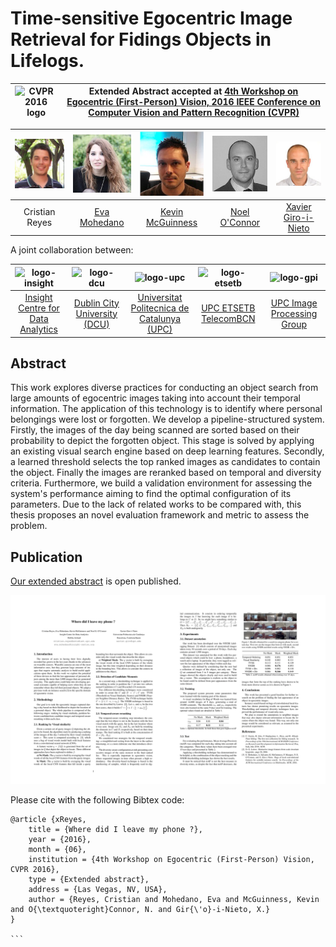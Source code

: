 # Time-sensitive Egocentric Image Retrieval for Fidings Objects in Lifelogs. 


|  ![CVPR 2016 logo][logo-cvpr] | Extended Abstract accepted at [4th Workshop on Egocentric (First-Person) Vision, 2016 IEEE Conference on Computer Vision and Pattern Recognition (CVPR)](http://www.cbi.gatech.edu/fpv2016/index.html)   |
|:-:|---|


[logo-cvpr]: https://raw.githubusercontent.com/imatge-upc/saliency-2016-cvpr/master/logos/cvpr2016.jpg "CVPR 2016 logo"

| ![Cristian Reyes][CristianReyes-photo]  | ![Eva Mohedano][EvaMohedano-photo]  | ![Kevin McGuinness][KevinMcGuinness-photo]  | ![Noel O'Connor][NoelOConnor-photo]  | ![Xavier Giro-i-Nieto][XavierGiro-photo]  |
|:-:|:-:|:-:|:-:|:-:|
| Cristian Reyes  |  [Eva Mohedano][EvaMohedano-web]  | [Kevin McGuinness][KevinMcGuinness-web]   | [Noel O'Connor][NoelOConnor-web]   | [Xavier Giro-i-Nieto][XavierGiro-web]   |

[EvaMohedano-web]: https://www.insight-centre.org/users/eva-mohedano
[KevinMcGuinness-web]: https://www.insight-centre.org/users/kevin-mcguinness
[NoelOConnor-web]: https://www.insight-centre.org/users/noel-oconnor
[XavierGiro-web]: https://imatge.upc.edu/web/people/xavier-giro


[CristianReyes-photo]: https://raw.githubusercontent.com/imatge-upc/retrieval-2016-lostobject/master/authors/Cristian.jpg?token=AKsMd3RhsYHhgtl0Hwj9D0XFYvWbS9Zdks5Xe99xwA%3D%3D "Cristian Reyes"
[EvaMohedano-photo]: https://raw.githubusercontent.com/imatge-upc/retrieval-2016-lostobject/master/authors/Eva.jpg?token=AKsMd4iuttxHH44mYL3mPpJEtSvXVXF8ks5Xe-AWwA%3D%3D "Eva Mohedano"
[KevinMcGuinness-photo]: https://raw.githubusercontent.com/imatge-upc/retrieval-2016-lostobject/master/authors/Kevin.jpg?token=AKsMd4VU31T7Bh8CztufWEWNudazbB_Uks5Xe-AxwA%3D%3D "Kevin McGuinness"
[NoelOConnor-photo]: https://raw.githubusercontent.com/imatge-upc/retrieval-2016-lostobject/master/authors/Noel.jpg?token=AKsMdyemO5eJke9B9rqdRtA7otJscq1wks5Xe-BEwA%3D%3D "Noel O'Connor"
[XavierGiro-photo]: https://raw.githubusercontent.com/imatge-upc/retrieval-2016-lostobject/master/authors/Xavi.jpg?token=AKsMd7-RJTppjPuOJ8WVq6j4BqCjvg6Sks5Xe-BSwA%3D%3D "Xavier Giro-i-Nieto"


A joint collaboration between:

| ![logo-insight] | ![logo-dcu] | ![logo-upc] | ![logo-etsetb] | ![logo-gpi] | 
|:-:|:-:|:-:|:-:|:-:|
| [Insight Centre for Data Analytics][insight-web] | [Dublin City University (DCU)][dcu-web]  |[Universitat Politecnica de Catalunya (UPC)][upc-web]   | [UPC ETSETB TelecomBCN][etsetb-web]  | [UPC Image Processing Group][gpi-web] | 

[insight-web]: https://www.insight-centre.org/ 
[dcu-web]: http://www.dcu.ie/
[upc-web]: http://www.upc.edu/?set_language=en 
[etsetb-web]: https://www.etsetb.upc.edu/en/ 
[gpi-web]: https://imatge.upc.edu/web/ 


[logo-insight]: https://raw.githubusercontent.com/imatge-upc/saliency-2016-cvpr/master/logos/insight.jpg "Insight Centre for Data Analytics"
[logo-dcu]: https://raw.githubusercontent.com/imatge-upc/saliency-2016-cvpr/master/logos/dcu.png "Dublin City University"
[logo-upc]: https://raw.githubusercontent.com/imatge-upc/saliency-2016-cvpr/master/logos/upc.jpg "Universitat Politecnica de Catalunya"
[logo-etsetb]: https://raw.githubusercontent.com/imatge-upc/saliency-2016-cvpr/master/logos/etsetb.png "ETSETB TelecomBCN"
[logo-gpi]: https://raw.githubusercontent.com/imatge-upc/saliency-2016-cvpr/master/logos/gpi.png "UPC Image Processing Group"


## Abstract

This work explores diverse practices for conducting an object search from large amounts of egocentric images taking into account their temporal information. The application of this technology is to identify where personal belongings were lost or forgotten. We develop a pipeline-structured system. Firstly, the images of the day being scanned are sorted based on their probability to depict the forgotten object. This stage is solved by applying an existing visual search engine based on deep learning features. Secondly, a learned threshold selects the top ranked images as candidates to contain the object. Finally the images are reranked based on temporal and diversity criteria. Furthermore, we build a validation environment for assessing the system's performance aiming to find the optimal configuration of its parameters. Due to the lack of related works to be compared with, this thesis proposes an novel evaluation framework and metric to assess the problem.

## Publication

[Our extended abstract](https://goo.gl/RsrUa5) is open published. 


![Image of the paper](https://raw.githubusercontent.com/imatge-upc/retrieval-2016-lostobject/master/authors/paper.jpeg?token=AKsMd76S7tGV3VaBNTvSyNy88dwaae2cks5Xe-R0wA%3D%3D)

Please cite with the following Bibtex code:

````
@article {xReyes,
	title = {Where did I leave my phone ?},
	year = {2016},
	month = {06},
	institution = {4th Workshop on Egocentric (First-Person) Vision, CVPR 2016},
	type = {Extended abstract},
	address = {Las Vegas, NV, USA},
	author = {Reyes, Cristian and Mohedano, Eva and McGuinness, Kevin and O{\textquoteright}Connor, N. and Gir{\'o}-i-Nieto, X.}
}

```

